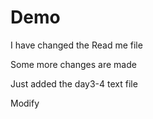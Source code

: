 # Demo

I have changed the Read me file 

Some more changes are made 


Just added the day3-4 text file 

Modify 